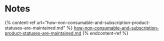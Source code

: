 # Notes

{% content-ref url="how-non-consumable-and-subscription-product-statuses-are-maintained.md" %}
[how-non-consumable-and-subscription-product-statuses-are-maintained.md](how-non-consumable-and-subscription-product-statuses-are-maintained.md)
{% endcontent-ref %}
